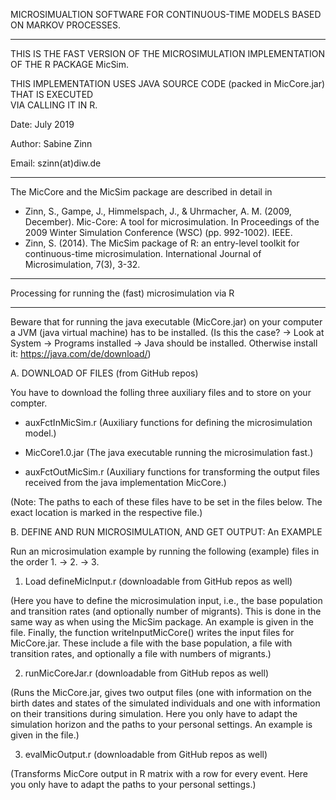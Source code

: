 
MICROSIMUALTION SOFTWARE FOR CONTINUOUS-TIME MODELS BASED ON MARKOV PROCESSES.

----------------------------------------------------------------------------------------

THIS IS THE FAST VERSION OF THE MICROSIMULATION IMPLEMENTATION OF THE R PACKAGE MicSim.  

THIS IMPLEMENTATION USES JAVA SOURCE CODE (packed in MicCore.jar) THAT IS EXECUTED       
VIA CALLING IT IN R.                                                                     	
											   			
 Date: July 2019	
 
 Author: Sabine Zinn									   
 
 Email: szinn(at)diw.de									   	
 
----------------------------------------------------------------------------------------

The MicCore and the MicSim package are described in detail in

 - Zinn, S., Gampe, J., Himmelspach, J., & Uhrmacher, A. M. (2009, December). Mic-Core: A tool for microsimulation. In Proceedings of the 2009 Winter Simulation Conference (WSC) (pp. 992-1002). IEEE.
 - Zinn, S. (2014). The MicSim package of R: an entry-level toolkit for continuous-time microsimulation. International Journal of Microsimulation, 7(3), 3-32.
  
-------------------------------------------------------

Processing for running the (fast) microsimulation via R

-------------------------------------------------------

Beware that for running the java executable (MicCore.jar) on your computer a JVM (java virtual machine) has to be installed.
(Is this the case? -> Look at System -> Programs installed -> Java should be installed. 
Otherwise install it: https://java.com/de/download/)



A. DOWNLOAD OF FILES (from GitHub repos)

You have to download the folling three auxiliary files and to store on your compter. 

- auxFctInMicSim.r (Auxiliary functions for defining the microsimulation model.)

- MicCore1.0.jar (The java executable running the microsimulation fast.)

- auxFctOutMicSim.r (Auxiliary functions for transforming the output files received from the java implementation MicCore.)

(Note: The paths to each of these files have to be set in the files below. The exact location is marked in the respective file.)



B. DEFINE AND RUN MICROSIMULATION, AND GET OUTPUT: An EXAMPLE 

Run an microsimulation example by running the following (example) files in the order 1. -> 2. -> 3.


1. Load defineMicInput.r (downloadable from GitHub repos as well)

(Here you have to define the microsimulation input, i.e., the base population and transition rates (and optionally number of migrants). This is done in the same way as when using the MicSim package. An example is given in the file. Finally, the function writeInputMicCore() writes the input files for MicCore.jar. These include a file with the base population, a file with transition rates, and optionally a file with numbers of migrants.) 


2. runMicCoreJar.r (downloadable from GitHub repos as well)

(Runs the MicCore.jar, gives two output files (one with information on the birth dates and states of the simulated individuals and one with information on their transitions during simulation. Here you only have to adapt the simulation horizon and the paths to your personal settings. An example is given in the file.)

3. evalMicOutput.r (downloadable from GitHub repos as well)

(Transforms MicCore output in R matrix with a row for every event. Here you only have to adapt the paths to your personal settings.)


